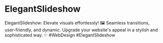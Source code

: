 # ElegantSlideshow
ElegantSlideshow: Elevate visuals effortlessly! 🖼️ Seamless transitions, user-friendly, and dynamic. Upgrade your website's appeal in a stylish and sophisticated way. ✨ #WebDesign #ElegantSlideshow

